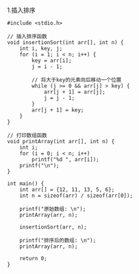 1.插入排序

    #include <stdio.h>
    
    // 插入排序函数
    void insertionSort(int arr[], int n) {
        int i, key, j;
        for (i = 1; i < n; i++) {
            key = arr[i];
            j = i - 1;
    
            // 将大于key的元素向后移动一个位置
            while (j >= 0 && arr[j] > key) {
                arr[j + 1] = arr[j];
                j = j - 1;
            }
            arr[j + 1] = key;
        }
    }
    
    // 打印数组函数
    void printArray(int arr[], int n) {
        int i;
        for (i = 0; i < n; i++)
            printf("%d ", arr[i]);
        printf("\n");
    }
    
    int main() {
        int arr[] = {12, 11, 13, 5, 6};
        int n = sizeof(arr) / sizeof(arr[0]);
    
        printf("原始数组: \n");
        printArray(arr, n);
    
        insertionSort(arr, n);
    
        printf("排序后的数组: \n");
        printArray(arr, n);
    
        return 0;
    }
    
